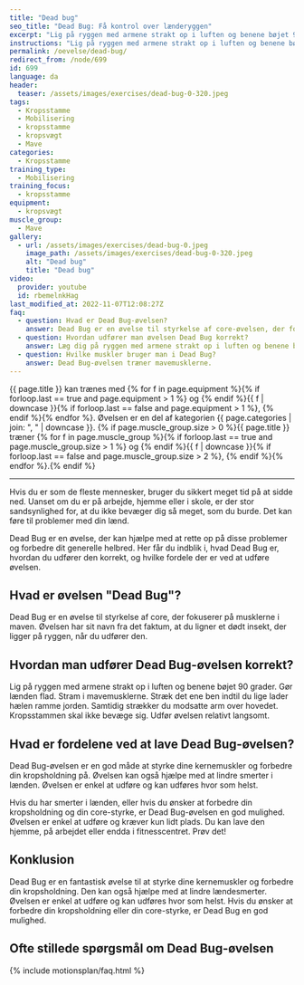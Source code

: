 ```yaml
---
title: "Dead bug"
seo_title: "Dead Bug: Få kontrol over lænderyggen"
excerpt: "Lig på ryggen med armene strakt op i luften og benene bøjet 90 grader. Gør lænden flad. Stram i mavemusklerne. Stræk det ene ben indtil du lige lader hælen ramme jorden. Samtidig strækker du modsatte arm over hovedet. Kropsstammen skal ikke bevæge sig. Udfør øvelsen relativt langsomt. "
instructions: "Lig på ryggen med armene strakt op i luften og benene bøjet 90 grader. Gør lænden flad. Stram i mavemusklerne. Stræk det ene ben indtil du lige lader hælen ramme jorden. Samtidig strækker du modsatte arm over hovedet. Kropsstammen skal ikke bevæge sig. Udfør øvelsen relativt langsomt. "
permalink: /oevelse/dead-bug/
redirect_from: /node/699
id: 699
language: da
header:
  teaser: /assets/images/exercises/dead-bug-0-320.jpeg
tags:
  - Kropsstamme
  - Mobilisering
  - kropsstamme
  - kropsvægt
  - Mave
categories:
  - Kropsstamme
training_type:
  - Mobilisering
training_focus:
  - kropsstamme
equipment:
  - kropsvægt
muscle_group:
  - Mave
gallery:
  - url: /assets/images/exercises/dead-bug-0.jpeg
    image_path: /assets/images/exercises/dead-bug-0-320.jpeg
    alt: "Dead bug"
    title: "Dead bug"
video:
  provider: youtube
  id: rbemelnkHag
last_modified_at: 2022-11-07T12:08:27Z
faq:
  - question: Hvad er Dead Bug-øvelsen?
    answer: Dead Bug er en øvelse til styrkelse af core-øvelsen, der fokuserer på mavemusklerne. Øvelsen har fået sit navn fra det faktum, at du ligner et dødt insekt, der ligger på ryggen, når du udfører den.
  - question: Hvordan udfører man øvelsen Dead Bug korrekt?
    answer: Læg dig på ryggen med armene strakt op i luften og benene bøjet 90 grader. Lænden ligger fladt i gulvet. Spænd dine mavemuskler. Stræk det ene ben, indtil du lige lader hælen røre jorden. Samtidig strækker du den modsatte arm over hovedet. Ryggen må ikke bevæge sig. Udfør øvelsen relativt langsomt i en kontrolleret bevægelse.
  - question: Hvilke muskler bruger man i Dead Bug?
    answer: Dead Bug-øvelsen træner mavemusklerne.
---
```


{{ page.title }} kan trænes med {% for f in page.equipment %}{% if forloop.last == true and page.equipment > 1 %} og {% endif %}{{ f | downcase  }}{% if forloop.last == false and page.equipment > 1 %}, {% endif %}{% endfor %}. Øvelsen er en del af kategorien {{ page.categories | join: ", " | downcase }}. {% if page.muscle_group.size > 0 %}{{ page.title }} træner {% for f in page.muscle_group %}{% if forloop.last == true and page.muscle_group.size > 1 %} og {% endif %}{{ f | downcase }}{% if forloop.last == false and page.muscle_group.size > 2 %}, {% endif %}{% endfor %}.{% endif %}

***

Hvis du er som de fleste mennesker, bruger du sikkert meget tid på at sidde ned. Uanset om du er på arbejde, hjemme eller i skole, er der stor sandsynlighed for, at du ikke bevæger dig så meget, som du burde. Det kan føre til problemer med din lænd.

Dead Bug er en øvelse, der kan hjælpe med at rette op på disse problemer og forbedre dit generelle helbred. Her får du indblik i, hvad Dead Bug er, hvordan du udfører den korrekt, og hvilke fordele der er ved at udføre øvelsen.

## Hvad er øvelsen "Dead Bug"?

Dead Bug er en øvelse til styrkelse af core, der fokuserer på musklerne i maven. Øvelsen har sit navn fra det faktum, at du ligner et dødt insekt, der ligger på ryggen, når du udfører den.

## Hvordan man udfører Dead Bug-øvelsen korrekt? 

Lig på ryggen med armene strakt op i luften og benene bøjet 90 grader. Gør lænden flad. Stram i mavemusklerne. Stræk det ene ben indtil du lige lader hælen ramme jorden. Samtidig strækker du modsatte arm over hovedet. Kropsstammen skal ikke bevæge sig. Udfør øvelsen relativt langsomt.

## Hvad er fordelene ved at lave Dead Bug-øvelsen?

Dead Bug-øvelsen er en god måde at styrke dine kernemuskler og forbedre din kropsholdning på. Øvelsen kan også hjælpe med at lindre smerter i lænden. Øvelsen er enkel at udføre og kan udføres hvor som helst.

Hvis du har smerter i lænden, eller hvis du ønsker at forbedre din kropsholdning og din core-styrke, er Dead Bug-øvelsen en god mulighed. Øvelsen er enkel at udføre og kræver kun lidt plads. Du kan lave den hjemme, på arbejdet eller endda i fitnesscentret. Prøv det!

## Konklusion

Dead Bug er en fantastisk øvelse til at styrke dine kernemuskler og forbedre din kropsholdning. Den kan også hjælpe med at lindre lændesmerter. Øvelsen er enkel at udføre og kan udføres hvor som helst. Hvis du ønsker at forbedre din kropsholdning eller din core-styrke, er Dead Bug en god mulighed.

## Ofte stillede spørgsmål om Dead Bug-øvelsen

{% include motionsplan/faq.html %}

